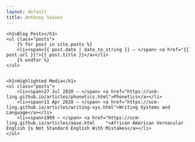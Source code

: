 ```yaml
---
layout: default
title: Anthony Sainez
---
```


<div id="home">

    <h1>Blog Posts</h1>
    <ul class="posts">
        {% for post in site.posts %}
        <li><span>{{ post.date | date_to_string }} — </span> <a href="{{ post.url }}">{{ post.title }}</a></li>
        {% endfor %}
    </ul>


    <h1>Highlighted Media</h1>
    <ul class="posts">
        <li><span>27 Jul 2020 — </span> <a href="https://ucm-ling.github.io/articles/phonetics.html">Phonetics</a></li>
        <li><span>11 Apr 2020 — </span> <a href="https://ucm-ling.github.io/articles/writing-sys.html">Writing Systems and Language</a></li>
        <li><span>1999 — </span> <a href="https://ucm-ling.github.io/articles/aave.html    ">African American Vernacular English Is Not Standard English With Mistakes</a></li>
    </ul>

</div>
